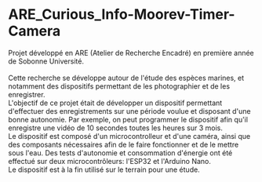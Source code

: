 # ARE_Curious_Info-Moorev-Timer-Camera
Projet développé en ARE (Atelier de Recherche Encadré) en première année de Sobonne Université. <br/><br/>
Cette recherche se développe autour de l'étude des espèces marines, et notamment des dispositifs permettant de les photographier et de les enregistrer. <br/>
L'objectif de ce projet était de développer un dispositif permettant d'effectuer des enregistrements sur une période voulue et disposant d'une bonne autonomie.
Par exemple, on peut programmer le dispositif afin qu'il enregistre une vidéo de 10 secondes toutes les heures sur 3 mois.<br/>
Le dispositif est composé d'un microcontrolleur et d'une caméra, ainsi que des composants nécessaires afin de le faire fonctionner et de le mettre sous l'eau. Des tests d'autonomie et consommation d'énergie ont été effectué sur deux microcontrôleurs: l'ESP32 et l'Arduino Nano.<br/>
Le dispositif est à la fin utilisé sur le terrain pour une étude.

